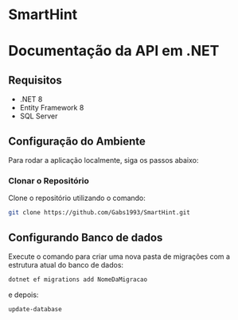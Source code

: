 # SmartHint

# Documentação da API em .NET

## Requisitos

- .NET 8
- Entity Framework 8
- SQL Server

## Configuração do Ambiente

Para rodar a aplicação localmente, siga os passos abaixo:

### Clonar o Repositório

Clone o repositório utilizando o comando:

```bash
git clone https://github.com/Gabs1993/SmartHint.git
````

## Configurando Banco de dados

Execute o comando para criar uma nova pasta de migrações com a estrutura atual do banco de dados:

```bash
dotnet ef migrations add NomeDaMigracao
````

e depois: 
```bash
update-database
````




